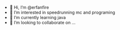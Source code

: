 - 👋 Hi, I’m @erfanfire
- 👀 I’m interested in speedrunning mc and programing
- 🌱 I’m currently learning java
- 💞️ I’m looking to collaborate on ...

<!---
erfanfire/erfanfire is a ✨ special ✨ repository because its `README.md` (this file) appears on your GitHub profile.
You can click the Preview link to take a look at your changes.
--->

